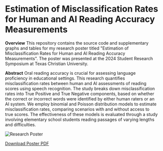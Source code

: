 # Estimation of Misclassification Rates for Human and AI Reading Accuracy Measurements

**Overview**
This repository contains the source code and supplementary graphs and tables for my research poster titled "Estimation of Misclassification Rates for Human and AI Reading Accuracy Measurements". The poster was presented at the 2024 Student Research Symposium at Texas Christian University.

**Abstract**
Oral reading accuracy is crucial for assessing language proficiency in educational settings. This research quantifies misclassification rates between human and AI assessments of reading scores using speech recognition. The study breaks down misclassification rates into True Positive and True Negative components, based on whether the correct or incorrect words were identified by either human raters or an AI system. We employ binomial and Poisson distribution models to estimate misclassification rates, comparing scenarios with and without access to true scores. The effectiveness of these models is evaluated through a study involving elementary school students reading passages of varying lengths and difficulties.

![Research Poster](./Missclassification-Rates-Poster.jpg)

[Download Poster PDF](./Missclassification-Rates-Poster.pdf)
